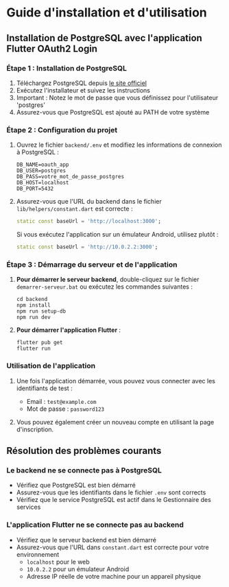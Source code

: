 # Guide d'installation et d'utilisation

## Installation de PostgreSQL avec l'application Flutter OAuth2 Login

### Étape 1 : Installation de PostgreSQL

1. Téléchargez PostgreSQL depuis [le site officiel](https://www.postgresql.org/download/windows/)
2. Exécutez l'installateur et suivez les instructions
3. Important : Notez le mot de passe que vous définissez pour l'utilisateur 'postgres'
4. Assurez-vous que PostgreSQL est ajouté au PATH de votre système

### Étape 2 : Configuration du projet

1. Ouvrez le fichier `backend/.env` et modifiez les informations de connexion à PostgreSQL :
   ```
   DB_NAME=oauth_app
   DB_USER=postgres
   DB_PASS=votre_mot_de_passe_postgres
   DB_HOST=localhost
   DB_PORT=5432
   ```

2. Assurez-vous que l'URL du backend dans le fichier `lib/helpers/constant.dart` est correcte :
   ```dart
   static const baseUrl = 'http://localhost:3000';
   ```
   
   Si vous exécutez l'application sur un émulateur Android, utilisez plutôt :
   ```dart
   static const baseUrl = 'http://10.0.2.2:3000';
   ```

### Étape 3 : Démarrage du serveur et de l'application

1. **Pour démarrer le serveur backend**, double-cliquez sur le fichier `demarrer-serveur.bat` ou exécutez les commandes suivantes :
   ```
   cd backend
   npm install
   npm run setup-db
   npm run dev
   ```

2. **Pour démarrer l'application Flutter** :
   ```
   flutter pub get
   flutter run
   ```

### Utilisation de l'application

1. Une fois l'application démarrée, vous pouvez vous connecter avec les identifiants de test :
   - Email : `test@example.com`
   - Mot de passe : `password123`

2. Vous pouvez également créer un nouveau compte en utilisant la page d'inscription.

## Résolution des problèmes courants

### Le backend ne se connecte pas à PostgreSQL

- Vérifiez que PostgreSQL est bien démarré
- Assurez-vous que les identifiants dans le fichier `.env` sont corrects
- Vérifiez que le service PostgreSQL est actif dans le Gestionnaire des services

### L'application Flutter ne se connecte pas au backend

- Vérifiez que le serveur backend est bien démarré
- Assurez-vous que l'URL dans `constant.dart` est correcte pour votre environnement
  - `localhost` pour le web
  - `10.0.2.2` pour un émulateur Android
  - Adresse IP réelle de votre machine pour un appareil physique
